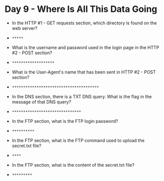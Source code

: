 # Day 9 - Where Is All This Data Going

- In the HTTP #1 - GET requests section, which directory is found on the web server?

- `*****`

- What is the username and password used in the login page in the HTTP #2 - POST section? 

- `*******************`

- What is the User-Agent's name that has been sent in HTTP #2 - POST section?

- `***************************************`

- In the DNS section, there is a TXT DNS query. What is the flag in the message of that DNS query?

- `*******************************`

- In the FTP section, what is the FTP login password?

- `**********`

- In the FTP section, what is the FTP command used to upload the secret.txt file?

- `****`

- In the FTP section, what is the content of the secret.txt file?

- `*********`